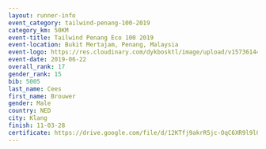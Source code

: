 ```yaml
--- 
layout: runner-info 
event_category: tailwind-penang-100-2019 
category_km: 50KM 
event-title: Tailwind Penang Eco 100 2019 
event-location: Bukit Mertajam, Penang, Malaysia 
event-logo: https://res.cloudinary.com/dykbosktl/image/upload/v1573614442/Logo/Logo_gqlzi3.jpg 
event-date: 2019-06-22 
overall_rank: 17
gender_rank: 15
bib: 5005
last_name: Cees
first_name: Brouwer
gender: Male
country: NED
city: Klang
finish: 11-03-28
certificate: https://drive.google.com/file/d/12KTfj9akrR5jc-OqC6XR9l9lQD-H4T82/view?usp=sharing
--- 
```

